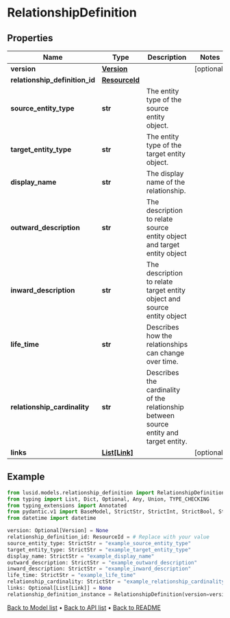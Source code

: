 # RelationshipDefinition

## Properties
Name | Type | Description | Notes
------------ | ------------- | ------------- | -------------
**version** | [**Version**](Version.md) |  | [optional] 
**relationship_definition_id** | [**ResourceId**](ResourceId.md) |  | 
**source_entity_type** | **str** | The entity type of the source entity object. | 
**target_entity_type** | **str** | The entity type of the target entity object. | 
**display_name** | **str** | The display name of the relationship. | 
**outward_description** | **str** | The description to relate source entity object and target entity object | 
**inward_description** | **str** | The description to relate target entity object and source entity object | 
**life_time** | **str** | Describes how the relationships can change over time. | 
**relationship_cardinality** | **str** | Describes the cardinality of the relationship between source entity and target entity. | 
**links** | [**List[Link]**](Link.md) |  | [optional] 
## Example

```python
from lusid.models.relationship_definition import RelationshipDefinition
from typing import List, Dict, Optional, Any, Union, TYPE_CHECKING
from typing_extensions import Annotated
from pydantic.v1 import BaseModel, StrictStr, StrictInt, StrictBool, StrictFloat, StrictBytes, Field, validator, ValidationError, conlist, constr
from datetime import datetime

version: Optional[Version] = None
relationship_definition_id: ResourceId = # Replace with your value
source_entity_type: StrictStr = "example_source_entity_type"
target_entity_type: StrictStr = "example_target_entity_type"
display_name: StrictStr = "example_display_name"
outward_description: StrictStr = "example_outward_description"
inward_description: StrictStr = "example_inward_description"
life_time: StrictStr = "example_life_time"
relationship_cardinality: StrictStr = "example_relationship_cardinality"
links: Optional[List[Link]] = None
relationship_definition_instance = RelationshipDefinition(version=version, relationship_definition_id=relationship_definition_id, source_entity_type=source_entity_type, target_entity_type=target_entity_type, display_name=display_name, outward_description=outward_description, inward_description=inward_description, life_time=life_time, relationship_cardinality=relationship_cardinality, links=links)

```

[Back to Model list](../README.md#documentation-for-models) &#8226; [Back to API list](../README.md#documentation-for-api-endpoints) &#8226; [Back to README](../README.md)

